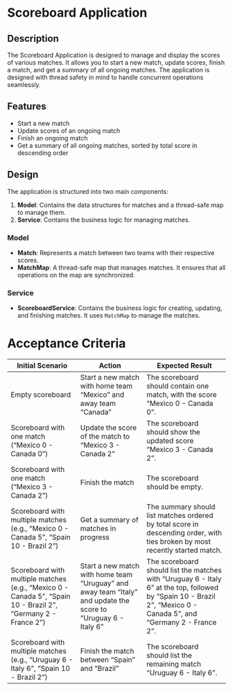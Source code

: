 # Scoreboard Application

## Description
The Scoreboard Application is designed to manage and display the scores of various matches. It allows you to start a new match, update scores, finish a match, and get a summary of all ongoing matches. The application is designed with thread safety in mind to handle concurrent operations seamlessly.

## Features
- Start a new match
- Update scores of an ongoing match
- Finish an ongoing match
- Get a summary of all ongoing matches, sorted by total score in descending order

## Design
The application is structured into two main components:
1. **Model**: Contains the data structures for matches and a thread-safe map to manage them.
2. **Service**: Contains the business logic for managing matches.

### Model
- **Match**: Represents a match between two teams with their respective scores.
- **MatchMap**: A thread-safe map that manages matches. It ensures that all operations on the map are synchronized.

### Service
- **ScoreboardService**: Contains the business logic for creating, updating, and finishing matches. It uses `MatchMap` to manage the matches.

# Acceptance Criteria

| Initial Scenario | Action | Expected Result |
|------------------|--------|-----------------|
| Empty scoreboard | Start a new match with home team “Mexico” and away team “Canada” | The scoreboard should contain one match, with the score “Mexico 0 - Canada 0”. |
| Scoreboard with one match (“Mexico 0 - Canada 0”) | Update the score of the match to “Mexico 3 - Canada 2” | The scoreboard should show the updated score “Mexico 3 - Canada 2”. |
| Scoreboard with one match (“Mexico 3 - Canada 2”) | Finish the match | The scoreboard should be empty. |
| Scoreboard with multiple matches (e.g., “Mexico 0 - Canada 5”, “Spain 10 - Brazil 2”) | Get a summary of matches in progress | The summary should list matches ordered by total score in descending order, with ties broken by most recently started match. |
| Scoreboard with multiple matches (e.g., “Mexico 0 - Canada 5”, “Spain 10 - Brazil 2”, “Germany 2 - France 2”) | Start a new match with home team “Uruguay” and away team “Italy” and update the score to “Uruguay 6 - Italy 6” | The scoreboard should list the matches with “Uruguay 6 - Italy 6” at the top, followed by “Spain 10 - Brazil 2”, “Mexico 0 - Canada 5”, and “Germany 2 - France 2”. |
| Scoreboard with multiple matches (e.g., “Uruguay 6 - Italy 6”, “Spain 10 - Brazil 2”) | Finish the match between “Spain” and “Brazil” | The scoreboard should list the remaining match “Uruguay 6 - Italy 6”. |
